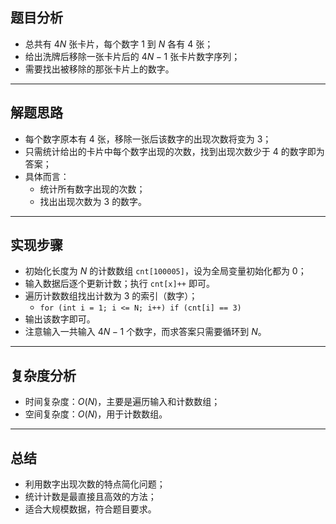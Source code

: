 

## 题目分析

- 总共有 $4N$ 张卡片，每个数字 $1$ 到 $N$ 各有 $4$ 张；
- 给出洗牌后移除一张卡片后的 $4N-1$ 张卡片数字序列；
- 需要找出被移除的那张卡片上的数字。

---

## 解题思路

- 每个数字原本有 $4$ 张，移除一张后该数字的出现次数将变为 $3$；
- 只需统计给出的卡片中每个数字出现的次数，找到出现次数少于 $4$ 的数字即为答案；
- 具体而言：
  - 统计所有数字出现的次数；
  - 找出出现次数为 $3$ 的数字。

---



## 实现步骤

- 初始化长度为 $N$ 的计数数组 `cnt[100005]`，设为全局变量初始化都为 $0$；
- 输入数据后逐个更新计数；执行 `cnt[x]++` 即可。
- 遍历计数数组找出计数为 $3$ 的索引（数字）；
    - `for (int i = 1; i <= N; i++) if (cnt[i] == 3)`
- 输出该数字即可。
- 注意输入一共输入 $4N-1$ 个数字，而求答案只需要循环到 $N$。

---

## 复杂度分析

- 时间复杂度：$O(N)$，主要是遍历输入和计数数组；
- 空间复杂度：$O(N)$，用于计数数组。

---

## 总结

- 利用数字出现次数的特点简化问题；
- 统计计数是最直接且高效的方法；
- 适合大规模数据，符合题目要求。
